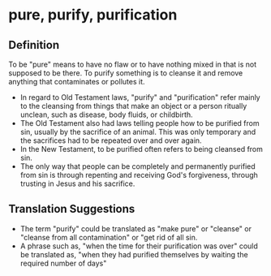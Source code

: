 # pure, purify, purification

## Definition

To be "pure" means to have no flaw or to have nothing mixed in that is not supposed to be there. To purify something is to cleanse it and remove anything that contaminates or pollutes it.

* In regard to Old Testament laws, "purify" and "purification" refer mainly to the cleansing from things that make an object or a person ritually unclean, such as disease, body fluids, or childbirth.
* The Old Testament also had laws telling people how to be purified from sin, usually by the sacrifice of an animal. This was only temporary and the sacrifices had to be repeated over and over again.
* In the New Testament, to be purified often refers to being cleansed from sin.
* The only way that people can be completely and permanently purified from sin is through repenting and receiving God's forgiveness, through trusting in Jesus and his sacrifice.


## Translation Suggestions



* The term "purify" could be translated as "make pure" or "cleanse" or "cleanse from all contamination" or "get rid of all sin.
* A phrase such as, "when the time for their purification was over" could be translated as, "when they had purified themselves by waiting the required number of days"